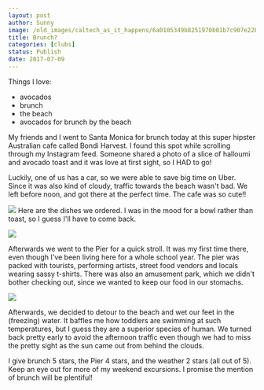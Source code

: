 ```yaml
---
layout: post
author: Sunny
image: /old_images/caltech_as_it_happens/6a0105349b8251970b01b7c907e22b970b.jpg
title: Brunch?
categories: [clubs]
status: Publish
date: 2017-07-09
---
```





Things I love:

- avocados
- brunch
- the beach
- avocados for brunch by the beach


My friends and I went to Santa Monica for brunch today at this super hipster Australian cafe called Bondi Harvest. I found this spot while scrolling through my Instagram feed. Someone shared a photo of a slice of halloumi and avocado toast and it was love at first sight, so I HAD to go!





Luckily, one of us has a car, so we were able to save big time on Uber. Since it was also kind of cloudy, traffic towards the beach wasn't bad. We left before noon, and got there at the perfect time. The cafe was so cute!!



![](/old_images/caltech_as_it_happens/6a0105349b8251970b01b8d2922925970c.jpg)
Here are the dishes we ordered. I was in the mood for a bowl rather than toast, so I guess I'll have to come back.




![](/old_images/caltech_as_it_happens/6a0105349b8251970b01b7c907e23a970b.jpg)

Afterwards we went to the Pier for a quick stroll. It was my first time there, even though I've been living here for a whole school year. The pier was packed with tourists, performing artists, street food vendors and locals wearing sassy t-shirts. There was also an amusement park, which we didn't bother checking out, since we wanted to keep our food in our stomachs.




![](/old_images/caltech_as_it_happens/6a0105349b8251970b01b7c907e256970b.jpg)

Afterwards, we decided to detour to the beach and wet our feet in the (freezing) water. It baffles me how toddlers are swimming at such temperatures, but I guess they are a superior species of human. We turned back pretty early to avoid the afternoon traffic even though we had to miss the pretty sight as the sun came out from behind the clouds.


I give brunch 5 stars, the Pier 4 stars, and the weather 2 stars (all out of 5). Keep an eye out for more of my weekend excursions. I promise the mention of brunch will be plentiful!

